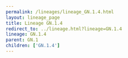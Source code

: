 ```yaml
---
permalink: /lineages/lineage_GN.1.4.html
layout: lineage_page
title: Lineage GN.1.4
redirect_to: ../lineage.html?lineage=GN.1.4
lineage: GN.1.4
parent: GN.1
children: ['GN.1.4']
---
```

